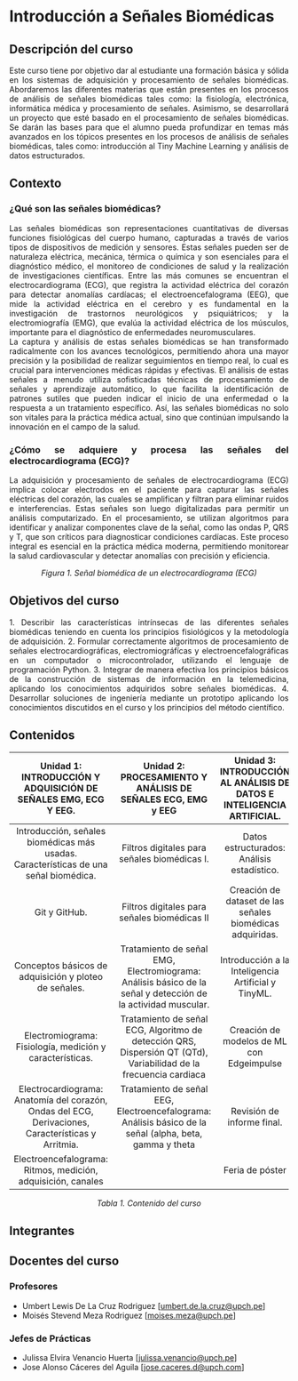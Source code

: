 # Introducción a Señales Biomédicas

## Descripción del curso
<div align="justify">
Este curso tiene por objetivo dar al estudiante una formación básica y sólida en los sistemas de adquisición y procesamiento de señales biomédicas. Abordaremos las diferentes materias que están presentes en los procesos de análisis de señales biomédicas tales como: la fisiología, electrónica, informática médica y procesamiento de señales. Asimismo, se desarrollará un proyecto que esté basado en el procesamiento de señales biomédicas. Se darán las bases para que el alumno pueda profundizar en temas más avanzados en los tópicos presentes en los procesos de análisis de señales biomédicas, tales como: introducción al Tiny Machine Learning y análisis de datos estructurados.
</div>

## Contexto 
### ¿Qué son las señales biomédicas?
<div align="justify">
Las señales biomédicas son representaciones cuantitativas de diversas funciones fisiológicas del cuerpo humano, capturadas a través de varios tipos de dispositivos de medición y sensores. Estas señales pueden ser de naturaleza eléctrica, mecánica, térmica o química y son esenciales para el diagnóstico médico, el monitoreo de condiciones de salud y la realización de investigaciones científicas. Entre las más comunes se encuentran el electrocardiograma (ECG), que registra la actividad eléctrica del corazón para detectar anomalías cardíacas; el electroencefalograma (EEG), que mide la actividad eléctrica en el cerebro y es fundamental en la investigación de trastornos neurológicos y psiquiátricos; y la electromiografía (EMG), que evalúa la actividad eléctrica de los músculos, importante para el diagnóstico de enfermedades neuromusculares.
</div>

<div align="justify">
La captura y análisis de estas señales biomédicas se han transformado radicalmente con los avances tecnológicos, permitiendo ahora una mayor precisión y la posibilidad de realizar seguimientos en tiempo real, lo cual es crucial para intervenciones médicas rápidas y efectivas. El análisis de estas señales a menudo utiliza sofisticadas técnicas de procesamiento de señales y aprendizaje automático, lo que facilita la identificación de patrones sutiles que pueden indicar el inicio de una enfermedad o la respuesta a un tratamiento específico. Así, las señales biomédicas no solo son vitales para la práctica médica actual, sino que continúan impulsando la innovación en el campo de la salud.

### ¿Cómo se adquiere y procesa las señales del electrocardiograma (ECG)?
La adquisición y procesamiento de señales de electrocardiograma (ECG) implica colocar electrodos en el paciente para capturar las señales eléctricas del corazón, las cuales se amplifican y filtran para eliminar ruidos e interferencias. Estas señales son luego digitalizadas para permitir un análisis computarizado. En el procesamiento, se utilizan algoritmos para identificar y analizar componentes clave de la señal, como las ondas P, QRS y T, que son críticos para diagnosticar condiciones cardíacas. Este proceso integral es esencial en la práctica médica moderna, permitiendo monitorear la salud cardiovascular y detectar anomalías con precisión y eficiencia.

<p align="center"><i>Figura 1. Señal biomédica de un electrocardiograma (ECG) </i></p>

</div>

## Objetivos del curso
<div align="justify">
1. Describir las características intrínsecas de las diferentes señales biomédicas teniendo en cuenta los principios fisiológicos y la metodología de adquisición.
2. Formular correctamente algoritmos de procesamiento de señales electrocardiográficas, electromiográfícas y electroencefalográficas en un computador o microcontrolador, utilizando el lenguaje de programación Python.
3. Integrar de manera efectiva los principios básicos de la construcción de sistemas de información en la telemedicina, aplicando los conocimientos adquiridos sobre señales biomédicas.
4. Desarrollar soluciones de ingeniería mediante un prototipo aplicando los conocimientos discutidos en el curso y los principios del método científico.
</div>

<a name="contenido"></a>

## Contenidos
<div align="center">
   
|**Unidad 1: INTRODUCCIÓN Y ADQUISICIÓN DE SEÑALES EMG, ECG Y EEG.**|**Unidad 2: PROCESAMIENTO Y ANÁLISIS DE SEÑALES ECG, EMG y EEG**|**Unidad 3: INTRODUCCIÓN AL ANÁLISIS DE DATOS E INTELIGENCIA ARTIFICIAL.**|
|:------------:|:---------------:|:------------:|
| Introducción, señales biomédicas más usadas. Características de una señal biomédica. | Filtros digitales para señales biomédicas I. | Datos estructurados: Análisis estadístico. |
 | Git y GitHub. | Filtros digitales para señales biomédicas II | Creación de dataset de las señales biomédicas adquiridas. |
| Conceptos básicos de adquisición y ploteo de señales. | Tratamiento de señal EMG, Electromiograma: Análisis básico de la señal y detección de la actividad muscular. | Introducción a la Inteligencia Artificial y TinyML. |
| Electromiograma: Fisiología, medición y características. | Tratamiento de señal ECG, Algoritmo de detección QRS, Dispersión QT (QTd), Variabilidad de la frecuencia cardiaca | Creación de modelos de ML con Edgeimpulse | 
| Electrocardiograma: Anatomía del corazón, Ondas del ECG, Derivaciones, Características y Arritmia. | Tratamiento de señal EEG, Electroencefalograma: Análisis básico de la señal (alpha, beta, gamma y theta | Revisión de informe final. | 
| Electroencefalograma: Ritmos, medición, adquisición, canales |  | Feria de póster | 

</div>
<p align="center"><i>Tabla 1. Contenido del curso</i></p>

## Integrantes 
## Docentes del curso <a name="id7"></a>
### Profesores
- Umbert Lewis De La Cruz Rodriguez [umbert.de.la.cruz@upch.pe]
- Moisés Stevend Meza Rodriguez [moises.meza@upch.pe]

### Jefes de Prácticas
- Julissa Elvira Venancio Huerta [julissa.venancio@upch.pe]
- Jose Alonso Cáceres del Aguila [jose.caceres.d@upch.com]
